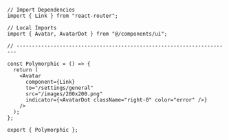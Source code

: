 ﻿```tsx
// Import Dependencies
import { Link } from "react-router";

// Local Imports
import { Avatar, AvatarDot } from "@/components/ui";

// ----------------------------------------------------------------------

const Polymorphic = () => {
  return (
    <Avatar
      component={Link}
      to="/settings/general"
      src="/images/200x200.png"
      indicator={<AvatarDot className="right-0" color="error" />}
    />
  );
};

export { Polymorphic };

```
